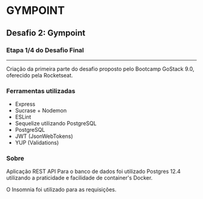 # GYMPOINT
## Desafio 2: Gympoint
### Etapa 1/4 do Desafio Final
---

Criação da primeira parte do desafio proposto pelo Bootcamp GoStack 9.0, oferecido pela Rocketseat.

### Ferramentas utilizadas

* Express
* Sucrase + Nodemon
* ESLint
* Sequelize utilizando PostgreSQL
* PostgreSQL
* JWT (JsonWebTokens)
* YUP (Validations)

### Sobre

Aplicação REST API
Para o banco de dados foi utilizado Postgres 12.4 utilizando a praticidade e facilidade de container's Docker.

O Insomnia foi utilizado para as requisições.
